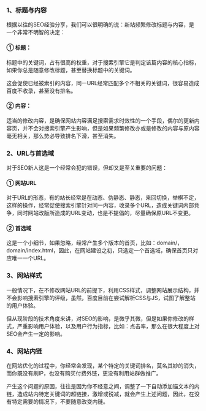 

```

```



### 1、标题与内容

根据以往的SEO经验分享，我们可以很明确的说：新站频繁修改标题与内容，是一个非常不明智的决定：  

#### ① 标题：  

标题中的关键词，占有很高的权重，对于搜索引擎它是判定该篇内容的核心指标，如果你总是随意修改标题，甚至替换标题中的关键词。  

这会促使已经被索引的内容，同一URL经常匹配多个不相关的关键词，很容易造成百度不收录，甚至没有排名。  

#### ② 内容：  

适当的修改内容，是确保网站内容满足搜索需求时效性的一个手段，偶尔的更新内容页，并不会对搜索引擎产生影响，但是如果频繁修改亦或是修改的内容与原内容毫无相关，那么势必导致排名下滑，甚至消失。  

### 2、URL与首选域  

对于SEO新人这是一个经常会犯的错误，但却又是至关重要的问题：  

#### ① 网站URL  

对于URL的形态，有的站长经常是在动态、伪静态、静态，来回切换，举棋不定，这样的操作，经常促使搜索引擎针对同一内容，收录多个URL，造成关键词内部竞争，同时网站改版所造成的URL变动，也是不提倡的，尽量确保原URL不变更。  

#### ② 首选域  

这是一个小细节，如果忽略，经常产生多个版本的首页，比如：domain/，domain/index.html，因此，在网站建设之初，只选定一个首选域，确保首页只对应唯一一个URL。  

### 3、网站样式  

一般情况下，在不修改网站URL的前提下，利用CSS样式，调整网站展示结构，并不会影响搜索引擎的评级，虽然，百度目前在尝试解析CSS与JS，试图了解整站的用户体验。  

但从现阶段的技术角度来讲，对SEO的影响，是微乎其微，但是如果你修改的样式，严重影响用户体验，以及用户行为指标，比如：点击率，那么在很大程度上对SEO会产生一定的影响。  

### 4、网站内链  

在网站优化的过程中，你经常会发现，某个特定的关键词排名，莫名其妙的消失，而你既没有刷IP，也没有购买付费外链，更没有利用站群做推广。  

产生这个问题的原因，往往是因为你不经意之间，调整了一下自动添加锚文本的内链，造成站内特定关键词的超链接，激增或锐减，就会产生上述问题，因此，在没有特定需要的情况下，不要随意改变内链。  
